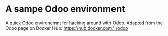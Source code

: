 # A sampe Odoo environment

A quick Odoo environemnt for hacking around with Odoo. Adapted from the Odoo page on Docker Hub: https://hub.docker.com/_/odoo
